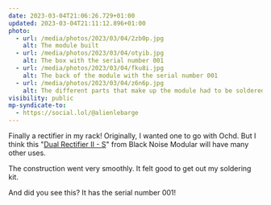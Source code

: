 ```yaml
---
date: 2023-03-04T21:06:26.729+01:00
updated: 2023-03-04T21:11:12.896+01:00
photo:
  - url: /media/photos/2023/03/04/2zb0p.jpg
    alt: The module built
  - url: /media/photos/2023/03/04/otyib.jpg
    alt: The box with the serial number 001
  - url: /media/photos/2023/03/04/fku8i.jpg
    alt: The back of the module with the serial number 001
  - url: /media/photos/2023/03/04/z6n6p.jpg
    alt: The different parts that make up the module had to be soldered. It simply consists of eight jacks.
visibility: public
mp-syndicate-to:
  - https://social.lol/@alienlebarge
---
```

Finally a rectifier in my rack! Originally, I wanted one to go with Ochd. But I think this "[Dual Rectifier II - S](https://blacknoisemodular.com/products/dual-rectifier-ii-s)" from Black Noise Modular will have many other uses.

The construction went very smoothly. It felt good to get out my soldering kit.

And did you see this? It has the serial number 001!
